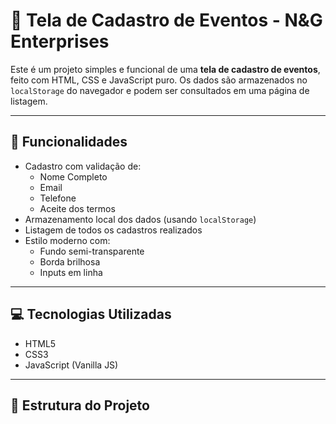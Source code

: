 # 🎉 Tela de Cadastro de Eventos - N&G Enterprises

Este é um projeto simples e funcional de uma **tela de cadastro de eventos**, feito com HTML, CSS e JavaScript puro. Os dados são armazenados no `localStorage` do navegador e podem ser consultados em uma página de listagem.

---

## 🚀 Funcionalidades

- Cadastro com validação de:
  - Nome Completo
  - Email
  - Telefone
  - Aceite dos termos
- Armazenamento local dos dados (usando `localStorage`)
- Listagem de todos os cadastros realizados
- Estilo moderno com:
  - Fundo semi-transparente
  - Borda brilhosa
  - Inputs em linha

---

## 💻 Tecnologias Utilizadas

- HTML5
- CSS3
- JavaScript (Vanilla JS)

---

## 📂 Estrutura do Projeto

